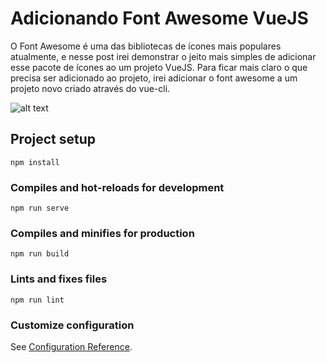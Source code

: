 # Adicionando Font Awesome VueJS
O Font Awesome é uma das bibliotecas de ícones mais populares atualmente, e nesse post irei demonstrar o jeito mais simples de adicionar esse pacote de ícones ao um projeto VueJS.
Para ficar mais claro o que precisa ser adicionado ao projeto, irei adicionar o font awesome a um projeto novo criado através do vue-cli.

![alt text](https://coffops.com/wp-content/uploads/2021/02/ezgif-7-4b81968571c7.gif)

## Project setup
```
npm install
```

### Compiles and hot-reloads for development
```
npm run serve
```

### Compiles and minifies for production
```
npm run build
```

### Lints and fixes files
```
npm run lint
```

### Customize configuration
See [Configuration Reference](https://cli.vuejs.org/config/).

